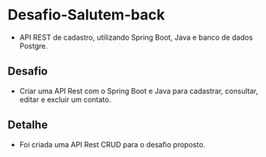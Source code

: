 # Desafio-Salutem-back

- API REST de cadastro, utilizando Spring Boot, Java e banco de dados Postgre.

## Desafio

- Criar uma API Rest com o Spring Boot e Java para cadastrar, consultar, editar e
  excluir um contato.

## Detalhe

- Foi criada uma API Rest CRUD para o desafio proposto.
